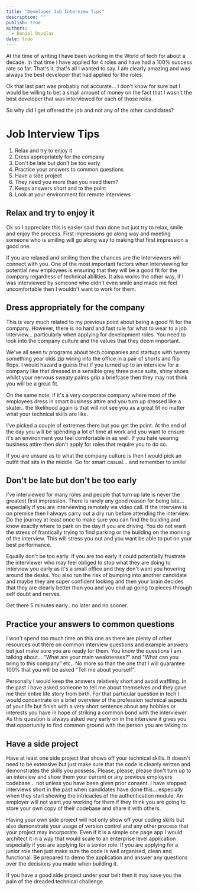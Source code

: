 ```yaml
---
title: "Developer Job Interview Tips"
description: ""
publish: true
authors:
  - Daniel Douglas
date: todo
---
```


At the time of writing I have been working in the World of tech for about a decade.  In that time I have applied for 4 roles and have had a 100% success rate so far.  That's it, that's all I wanted to say.  I am clearly amazing and was always the best developer that had applied for the roles.

Ok that last part was probably not accurate... I don't know for sure but I would be willing to bet a small amount of money on the fact that I wasn't the best developer that was interviewed for each of those roles.

So why did I get offered the job and not any of the other candidates?


# Job Interview Tips

1. Relax and try to enjoy it
1. Dress appropriately for the company
1. Don't be late but don't be too early
1. Practice your answers to common questions
1. Have a side project
1. They need you more than you need them?
1. Keeps answers short and to the point
1. Look at your environment for remote interviews


## Relax and try to enjoy it

Ok so I appreciate this is easier said than done but just try to relax, smile and enjoy the process.  First impressions go along way and meeting someone who is smiling will go along way to making that first impression a good one.

If you are relaxed and smiling then the chances are the interviewers will connect with you. One of the most important factors when interviewing for potential new employees is ensuring that they will be a good fit for the company regardless of technical abilities.  It also works the other way, if I was interviewed by someone who didn't even smile and made me feel uncomfortable then I wouldn't want to work for them.


## Dress appropriately for the company

This is very much related to my previous point about being a good fit for the company.  However, there is no hard and fast rule for what to wear to a job interview... particularly when applying for development roles.   You need to look into the company culture and the values that they deem important.

We've all seen tv programs about tech companies and startups with twenty something year olds zip wiring into the office in a pair of shorts and flip flops.  I would hazard a guess that if you turned up to an interview for a company like that dressed in a sensible grey three piece suite, shiny shoes whilst your nervous sweaty palms grip a briefcase then they may not think you will be a great fit.

On the same note, if it's a very corporate company where most of the employees dress in smart business attire and you turn up dressed like a skater.. the likelihood again is that will not see you as a great fit no matter what your technical skills are like.

I've picked a couple of extremes there but you get the point.  At the end of the day you will be spending a lot of time at work and you want to ensure it's an environment you feel comfortable in as well.  If you hate wearing business attire then don't apply for roles that require you to do so.

If you are unsure as to what the company culture is then I would pick an outfit that sits in the middle.  Go for smart casual... and remember to smile!

## Don't be late but don't be too early

I've interviewed for many roles and people that turn up late is never the greatest first impression.  There is rarely any good reason for being late... especially if you are interviewing remotely via video call.  If the interview is on premise then I always carry out a dry run before attending the interview.  Do the journey at least once to make sure you can find the building and know exactly where to park on the day if you are driving.  You do not want the stress of frantically trying to find parking or the building on the morning of the interview.  This will stress you out and you want be able to put on your best performance.

Equally don't be too early.  If you are too early it could potentially frustrate the interviewer who may feel obliged to stop what they are doing to interview you early as it's a small office and they don't want you hovering around the desks.  You also run the risk of bumping into another candidate and maybe they are super confident looking and then your brain decides that they are clearly better than you and you end up going to pieces through self doubt and nerves.

Get there 5 minutes early.. no later and no sooner.

## Practice your answers to common questions

I won't spend too much time on this one as there are plenty of other resources out there on common interview questions and example answers but just make sure you are ready for them.  You know the questions I am talking about... "What are your main weaknesses?" and "What can you bring to this company" etc..  No more so than the one that I will guarantee 100% that you will be asked "Tell me about yourself".

Personally I would keep the answers relatively short and avoid waffling.  In the past I have asked someone to tell me about themselves and they gave me their entire life story from birth.  For that particular question in tech I would concentrate on a brief overview of the profession technical aspects of your life but finish with a very short sentence about any hobbies or interests you have in hope of striking a common bond with the interviewer.  As this question is always asked very early on in the interview it gives you that opportunity to find common ground with the person you are talking to.


## Have a side project

Have at least one side project that shows off your technical skills.  It doesn't need to be extensive but just make sure that the code is cleanly written and demonstrates the skills you possess.  Please, please, please don't turn up to an interview and show them your current or any previous employers codebase... not unless you have been given prior consent.  I have stopped interviews short in the past when candidates have done this... especially when they start showing the intricacies of the authentication module.  An employer will not want you working for them if they think you are going to store your own copy of their codebase and share it with others.

Having your own side project will not only show off your coding skills but also demonstrate your usage of version control and any other process that your project may incorporate.  Even if it is a simple one page app I would architect it in a way that would scale to an enterprise level application especially if you are applying for a senior role.  If you are applying for a junior role then just make sure the code is well organised, clean and functional.  Be prepared to demo the application and answer any questions over the decisions you made when building it.

If you have a good side project under your belt then it may save you the pain of the dreaded technical challenge.
